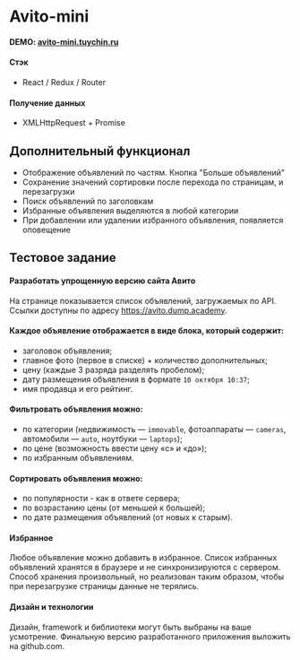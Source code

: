 # Avito-mini

#### DEMO: [avito-mini.tuychin.ru](https://avito-mini.tuychin.ru/)

#### Стэк

- React / Redux / Router

#### Получение данных

- XMLHttpRequest + Promise

## Дополнительный функционал

- Отображение объявлений по частям. Кнопка "Больше объявлений"
- Сохранение значений сортировки после перехода по страницам, и перезагрузки
- Поиск объявлений по заголовкам
- Избранные объявления выделяются в любой категории
- При добавлении или удалении избранного объявления, появляется оповещение 

## Тестовое задание

#### Разработать упрощенную версию сайта Авито
На странице показывается список объявлений, загружаемых по API. Ссылки доступны по адресу https://avito.dump.academy.

#### Каждое объявление отображается в виде блока, который содержит:
- заголовок объявления;
- главное фото (первое в списке) + количество дополнительных;
- цену (каждые 3 разряда разделять пробелом);
- дату размещения объявления в формате `10 октября 10:37`;
- имя продавца и его рейтинг.

#### Фильтровать объявления можно:
- по категории (недвижимость — `immovable`, фотоаппараты — `cameras`, автомобили — `auto`, ноутбуки — `laptops`);
- по цене (возможность ввести цену «с» и «до»);
- по избранным объявлениям.

#### Сортировать объявления можно:
- по популярности - как в ответе сервера;
- по возрастанию цены (от меньшей к большей);
- по дате размещения объявлений (от новых к старым).

#### Избранное
Любое объявление можно добавить в избранное. Список избранных объявлений хранятся в браузере и не синхронизируются с сервером. Способ хранения произвольный, но реализован таким образом, чтобы при перезагрузке страницы данные не терялись.

#### Дизайн и технологии
Дизайн, framework и библиотеки могут быть выбраны на ваше усмотрение. Финальную версию разработанного приложения выложить на github.com.
